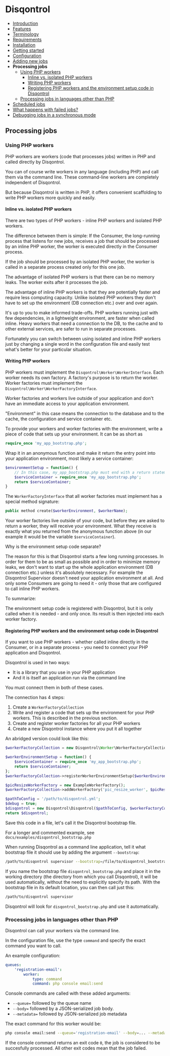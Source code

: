 # Disqontrol

- [Introduction](index.md)
- [Features](index.md#features)
- [Terminology](index.md#terminology)
- [Requirements](01-GettingStarted.md#requirements)
- [Installation](01-GettingStarted.md#installation)
- [Getting started](01-GettingStarted.md#getting-started)
- [Configuration](02-Configuration.md)
- [Adding new jobs](03-AddingJobs.md)
- **Processing jobs**
  - [Using PHP workers](#using-php-workers)
    - [Inline vs. isolated PHP workers](#inline-vs-isolated-php-workers)
    - [Writing PHP workers](#writing-php-workers)
    - [Registering PHP workers and the environment setup code in Disqontrol](#registering-php-workers-and-the-environment-setup-code-in-disqontrol)
  - [Processing jobs in languages other than PHP](#processing-jobs-in-languages-other-than-php)
- [Scheduled jobs](05-SchedulingJobs.md)
- [What happens with failed jobs?](06-FailureHandling.md)
- [Debugging jobs in a synchronous mode](07-Debugging.md)


## Processing jobs

### Using PHP workers

PHP workers are workers (code that processes jobs) written in PHP and called
directly by Disqontrol.

You can of course write workers in any language (including PHP) and call them
via the command line. These command-line workers are completely independent
of Disqontrol.

But because Disqontrol is written in PHP, it offers convenient scaffolding
to write PHP workers more quickly and easily.

#### Inline vs. isolated PHP workers

There are two types of PHP workers - inline PHP workers and isolated PHP workers.

The difference between them is simple: If the Consumer, the long-running
process that listens for new jobs, receives a job that should be processed
by an inline PHP worker, the worker is executed directly in the Consumer process.

If the job should be processed by an isolated PHP worker, the worker is called
in a separate process created only for this one job.

The advantage of isolated PHP workers is that there can be no memory leaks.
The worker exits after it processes the job.

The advantage of inline PHP workers is that they are potentially faster and
require less computing capacity. Unlike isolated PHP workers they don't
have to set up the environment (DB connection etc.) over and over again.

It's up to you to make informed trade-offs. PHP workers running just with
few dependencies, in a lightweight environment, are faster when called
inline. Heavy workers that need a connection to the DB, to the cache and
to other external services, are safer to run in separate processes.

Fortunately you can switch between using isolated and inline PHP workers just by
changing a single word in the configuration file and easily test what's better
for your particular situation.

#### Writing PHP workers

PHP workers must implement the `Disqontrol\Worker\WorkerInterface`.
Each worker needs its own factory. A factory's purpose is to return the worker.
Worker factories must implement the `Disqontrol\Worker\WorkerFactoryInterface`.

Worker factories and workers live outside of your application and don't have
an immediate access to your application environment.

"Environment" in this case means the connection to the database and to the cache,
the configuration and service container etc.

To provide your workers and worker factories with the environment, write
a piece of code that sets up your environment. It can be as short as

``` php
require_once 'my_app_bootstrap.php';
```

Wrap it in an anonymous function and make it return the entry point
into your application environment, most likely a service container:

``` php
$environmentSetup = function() {
    // In this case, my_app_bootstrap.php must end with a return statement
    $serviceContainer = require_once 'my_app_bootstrap.php';
    return $serviceContainer;
}
```

The `WorkerFactoryInterface` that all worker factories must implement has
a special method signature:

``` php
public method create($workerEnvironment, $workerName);
```

Your worker factories live outside of your code, but before they are asked
to return a worker, they will receive your environment. What they receive is
exactly what you returned from the anonymous function above (in our example it
would be the variable `$serviceContainer`).

Why is the environment setup code separate?

The reason for this is that Disqontrol starts a few long running processes.
In order for them to be as small as possible and in order to minimize memory
leaks, we don't want to start up the whole application environment
(DB connection etc.) unless it's absolutely necessary. For example
the Disqontrol Supervisor doesn't need your application environment at all.
And only some Consumers are going to need it - only those that are configured
to call inline PHP workers.

To summarize:

The environment setup code is registered with Disqontrol, but it is only
called when it is needed - and only once. Its result is then injected into each
worker factory.

#### Registering PHP workers and the environment setup code in Disqontrol

If you want to use PHP workers - whether called inline directly in the Consumer,
or in a separate process - you need to connect your PHP application
and Disqontrol.

Disqontrol is used in two ways:
- It is a library that you use in your PHP application
- And it is itself an application run via the command line

You must connect them in both of these cases.

The connection has 4 steps:

1. Create a `WorkerFactoryCollection`
2. Write and register a code that sets up the environment for your PHP workers.
This is described in the previous section.
3. Create and register worker factories for all your PHP workers
4. Create a new Disqontrol instance where you put it all together

An abridged version could look like this:

``` php
$workerFactoryCollection = new Disqontrol\Worker\WorkerFactoryCollection();

$workerEnvironmentSetup = function() {
    $serviceContainer = require_once 'my_app_bootstrap.php';
    return $serviceContainer;
};
$workerFactoryCollection->registerWorkerEnvironmentSetup($workerEnvironmentSetup);

$picResizeWorkerFactory = new ExampleWorkerFactory();
$workerFactoryCollection->addWorkerFactory('pic_resize_worker', $picResizeWorkerFactory);

$pathToConfig = '/path/to/disqontrol.yml';
$debug = true;
$disqontrol = new Disqontrol\Disqontrol($pathToConfig, $workerFactoryCollection, $debug);
return $disqontrol;
```

Save this code in a file, let's call it the Disqontrol bootstrap file.

For a longer and commented example, see `docs/examples/disqontrol_bootstrap.php`

When running Disqontrol as a command line application, tell it what bootstrap
file it should use by adding the argument `--bootstrap`:

``` bash
/path/to/disqontrol supervisor --bootstrap=/file/to/disqontrol_bootstrap.php
```

If you name the bootstrap file `disqontrol_bootstrap.php` and place it
in the working directory (the directory from which you call Disqontrol),
it will be used automatically, without the need to explicitly specify its path.
With the bootstrap file in its default location, you can then call just this:

```bash
/path/to/disqontrol supervisor
```

Disqontrol will look for `disqontrol_bootstrap.php` and use it automatically.

### Processing jobs in languages other than PHP

Disqontrol can call your workers via the command line.

In the configuration file, use the type `command` and specify the exact command
you want to call.

An example configuration:
``` yaml
queues:
    'registration-email':
        worker:
            type: command
            command: php console email:send
```

Console commands are called with these added arguments:
- `--queue=` followed by the queue name
- `--body=` followed by a JSON-serialized job body.
- `--metadata=` followed by JSON-serialized job metadata

The exact command for this worker would be:
``` bash
php console email:send --queue='registration-email' --body=... --metadata=...
```

If the console command returns an exit code `0`, the job is considered
to be succesfully processed. All other exit codes mean that the job failed.

